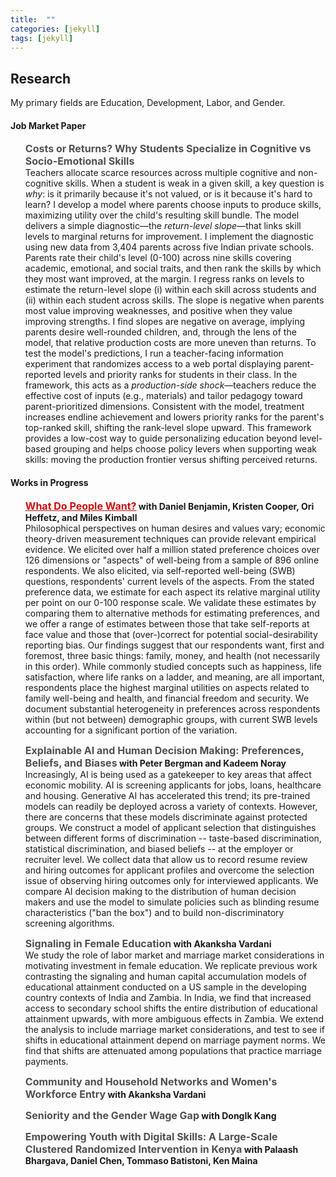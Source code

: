 ```yaml
---
title:  ""
categories: [jekyll]
tags: [jekyll]
---
```


<h2 id="working-papers"><strong>Research</strong></h2>

<p>My primary fields are Education, Development, Labor, and Gender.
</p>


<h4 id="working-papers"><strong>Job Market Paper</strong></h4> <ul> <p><b><font size="3"><span style="color:#505050;"><strong>Costs or Returns? Why Students Specialize in Cognitive vs Socio-Emotional Skills</strong></span></font></b> <br/>Teachers allocate scarce resources across multiple cognitive and non-cognitive skills. When a student is weak in a given skill, a key question is <em>why</em>: is it primarily because it's not valued, or is it because it's hard to learn? I develop a model where parents choose inputs to produce skills, maximizing utility over the child's resulting skill bundle. The model delivers a simple diagnostic—the <em>return-level slope</em>—that links skill levels to marginal returns for improvement. I implement the diagnostic using new data from 3,404 parents across five Indian private schools. Parents rate their child's level (0-100) across nine skills covering academic, emotional, and social traits, and then rank the skills by which they most want improved, at the margin. I regress ranks on levels to estimate the return-level slope (i) within each skill across students and (ii) within each student across skills. The slope is negative when parents most value improving weaknesses, and positive when they value improving strengths. I find slopes are negative on average, implying parents desire well-rounded children, and, through the lens of the model, that relative production costs are more uneven than returns. To test the model's predictions, I run a teacher-facing information experiment that randomizes access to a web portal displaying parent-reported levels and priority ranks for students in their class. In the framework, this acts as a <em>production-side shock</em>—teachers reduce the effective cost of inputs (e.g., materials) and tailor pedagogy toward parent-prioritized dimensions. Consistent with the model, treatment increases endline achievement and lowers priority ranks for the parent's top-ranked skill, shifting the rank-level slope upward. This framework provides a low-cost way to guide personalizing education beyond level-based grouping and helps choose policy levers when supporting weak skills: moving the production frontier versus shifting perceived returns.</p> </ul> 

<h4 id="working-papers"><strong>Works in Progress</strong></h4> <ul> <p><b><font size="3"><span style="color:#505050;"><strong><a href="{{ site.baseurl }}/files/w33846.pdf" style="color:#cc0e0e;" target="_blank">What Do People Want?</a></strong></span></font> with Daniel Benjamin, Kristen Cooper, Ori Heffetz, and Miles Kimball</b> <br/>Philosophical perspectives on human desires and values vary; economic theory-driven measurement techniques can provide relevant empirical evidence. We elicited over half a million stated preference choices over 126 dimensions or "aspects" of well-being from a sample of 896 online respondents. We also elicited, via self-reported well-being (SWB) questions, respondents' current levels of the aspects. From the stated preference data, we estimate for each aspect its relative marginal utility per point on our 0-100 response scale. We validate these estimates by comparing them to alternative methods for estimating preferences, and we offer a range of estimates between those that take self-reports at face value and those that (over-)correct for potential social-desirability reporting bias. Our findings suggest that our respondents want, first and foremost, three basic things: family, money, and health (not necessarily in this order). While commonly studied concepts such as happiness, life satisfaction, where life ranks on a ladder, and meaning, are all important, respondents place the highest marginal utilities on aspects related to family well-being and health, and financial freedom and security. We document substantial heterogeneity in preferences across respondents within (but not between) demographic groups, with current SWB levels accounting for a significant portion of the variation.</p></ul> 

<ul> <p><b><font size="3"><span style="color:#505050;"><strong>Explainable AI and Human Decision Making: Preferences, Beliefs, and Biases</strong></span></font> with Peter Bergman and Kadeem Noray</b> <br/>Increasingly, AI is being used as a gatekeeper to key areas that affect economic mobility. AI is screening applicants for jobs, loans, healthcare and housing. Generative AI has accelerated this trend; its pre-trained models can readily be deployed across a variety of contexts. However, there are concerns that these models discriminate against protected groups. We construct a model of applicant selection that distinguishes between different forms of discrimination -- taste-based discrimination, statistical discrimination, and biased beliefs -- at the employer or recruiter level. We collect data that allow us to record resume review and hiring outcomes for applicant profiles and overcome the selection issue of observing hiring outcomes only for interviewed applicants. We compare AI decision making to the distribution of human decision makers and use the model to simulate policies such as blinding resume characteristics ("ban the box") and to build non-discriminatory screening algorithms.</p></ul> 

<ul> <p><b><font size="3"><span style="color:#505050;"><strong>Signaling in Female Education</strong></span></font> with Akanksha Vardani</b> <br/>We study the role of labor market and marriage market considerations in motivating investment in female education. We replicate previous work contrasting the signaling and human capital accumulation models of educational attainment conducted on a US sample in the developing country contexts of India and Zambia. In India, we find that increased access to secondary school shifts the entire distribution of educational attainment upwards, with more ambiguous effects in Zambia. We extend the analysis to include marriage market considerations, and test to see if shifts in educational attainment depend on marriage payment norms. We find that shifts are attenuated among populations that practice marriage payments.</p></ul> 

<ul> <p><b><font size="3"><span style="color:#505050;"><strong>Community and Household Networks and Women's Workforce Entry</strong></span></font> with Akanksha Vardani</b> <br/></p></ul>

<ul> <p><b><font size="3"><span style="color:#505050;"><strong>Seniority and the Gender Wage Gap</strong></span></font> with DongIk Kang</b> <br/></p></ul> 

<ul> <p><b><font size="3"><span style="color:#505050;"><strong>Empowering Youth with Digital Skills: A Large-Scale Clustered Randomized Intervention in Kenya</strong></span></font> with Palaash Bhargava, Daniel Chen, Tommaso Batistoni, Ken Maina</b> <br/></p></ul>
